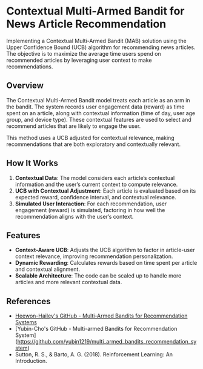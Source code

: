 # Contextual Multi-Armed Bandit for News Article Recommendation

Implementing a Contextual Multi-Armed Bandit (MAB) solution using the Upper Confidence Bound (UCB) algorithm for recommending news articles. The objective is to maximize the average time users spend on recommended articles by leveraging user context to make recommendations.

## Overview

The Contextual Multi-Armed Bandit model treats each article as an arm in the bandit. The system records user engagement data (reward) as time spent on an article, along with contextual information (time of day, user age group, and device type). These contextual features are used to select and recommend articles that are likely to engage the user.

This method uses a UCB adjusted for contextual relevance, making recommendations that are both exploratory and contextually relevant.

## How It Works

1. **Contextual Data**: The model considers each article’s contextual information and the user’s current context to compute relevance.
2. **UCB with Contextual Adjustment**: Each article is evaluated based on its expected reward, confidence interval, and contextual relevance.
3. **Simulated User Interaction**: For each recommendation, user engagement (reward) is simulated, factoring in how well the recommendation aligns with the user’s context.

## Features

- **Context-Aware UCB**: Adjusts the UCB algorithm to factor in article-user context relevance, improving recommendation personalization.
- **Dynamic Rewarding**: Calculates rewards based on time spent per article and contextual alignment.
- **Scalable Architecture**: The code can be scaled up to handle more articles and more relevant contextual data.

## References

- [Heewon-Hailey's GitHub - Multi-Armed Bandits for Recommendation Systems](https://github.com/Heewon-Hailey/multi-armed-bandits-for-recommendation-systems)
- [Yubin-Cho's GitHub -  Multi-armed Bandits for Recommendation System] (https://github.com/yubin1219/multi_armed_bandits_recommendation_system)
- Sutton, R. S., & Barto, A. G. (2018). Reinforcement Learning: An Introduction.
